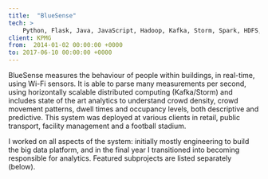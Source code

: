```yaml
---
title:  "BlueSense"
tech: >
    Python, Flask, Java, JavaScript, Hadoop, Kafka, Storm, Spark, HDFS, Hive, MongoDB, Git, Jenkins, Linux, AWS, Google Cloud Platform
client: KPMG
from:  2014-01-02 00:00:00 +0000
to: 2017-06-10 00:00:00 +0000
---
```

BlueSense measures the behaviour of people within buildings, in real-time, using Wi-Fi sensors. It is able to parse many measurements per second, using horizontally scalable distributed computing (Kafka/Storm) and includes state of the art analytics to understand crowd density, crowd movement patterns, dwell times and occupancy levels, both descriptive and predictive. This system was deployed at various clients in retail, public transport, facility management and a football stadium.

I worked on all aspects of the system: initially mostly engineering to build the big data platform, and in the final year I transitioned into becoming responsible for analytics. Featured subprojects are listed separately (below).
